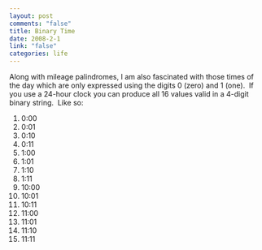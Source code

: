 ```yaml
--- 
layout: post
comments: "false"
title: Binary Time
date: 2008-2-1
link: "false"
categories: life
---
```

Along with mileage palindromes, I am also fascinated with those times of the day which are only expressed using the digits 0 (zero) and 1 (one).  If you use a 24-hour clock you can produce all 16 values valid in a 4-digit binary string.  Like so:
<ol>
	<li>0:00</li>
	<li>0:01</li>
	<li>0:10</li>
	<li>0:11</li>
	<li>1:00</li>
	<li>1:01</li>
	<li>1:10</li>
	<li>1:11</li>
	<li>10:00</li>
	<li>10:01</li>
	<li>10:11</li>
	<li>11:00</li>
	<li>11:01</li>
	<li>11:10</li>
	<li>11:11</li>
</ol>
